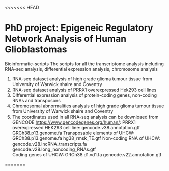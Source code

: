 <<<<<<< HEAD
# PhD project: Epigeneic Regulatory Network Analysis of Human Glioblastomas

Bioinformatic-scripts
The scripts for all the transcriptome analysis including RNA-seq analysis, differential expression analysis, chromosome analysis

1. RNA-seq dataset analysis of high grade glioma tumour tissue from University of Warwick shaire and Coventry
2. RNA-seq dataset analysis of PRRX1 overexpressed Hek293 cell lines
3. Differential expression analysis of protein-coding genes, non-coding RNAs and transposons
4. Chromosomal abnormalities analysis of high grade glioma tumour tissue from University of Warwick shaire and Coventry
5. The coordinates used in all RNA-seq analysis can be downloaed from GENCODE https://www.gencodegenes.org/human/:
   PRRX1 overexpressed HEK293 cell line: gencode.v38.annotation.gtf    GRCh38.p13.genome.fa
   Transposable elements of UHCW: GRCh38.p13.genome.fa    hg38_rmsk_TE.gtf
   Non-coding RNA of UHCW: gencode.v28.lncRNA_transcripts.fa gencode.v28.long_noncoding_RNAs.gtf    
   Coding genes of UHCW: GRCh38.d1.vd1.fa   gencode.v22.annotation.gtf
     
=======
>>>>>>> 
